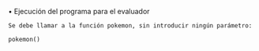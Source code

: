 •  Ejecución del programa para el evaluador
  
    Se debe llamar a la función pokemon, sin introducir ningún parámetro:
  
    pokemon()
